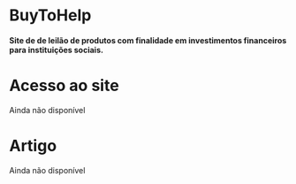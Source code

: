 # BuyToHelp
#### Site de de leilão de produtos com finalidade em investimentos financeiros para instituições sociais.

# Acesso ao site
Ainda não disponível

# Artigo
Ainda não disponível
